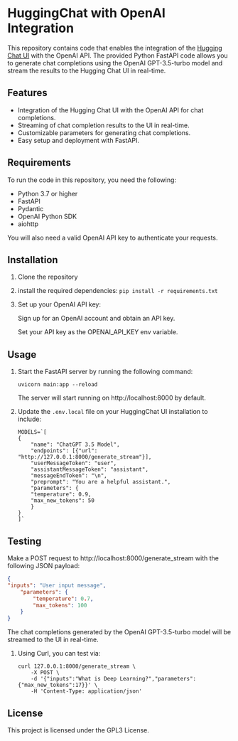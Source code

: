 # HuggingChat with OpenAI Integration

This repository contains code that enables the integration of the [Hugging Chat UI](https://github.com/huggingface/chat-ui) with the OpenAI API. The provided Python FastAPI code allows you to generate chat completions using the OpenAI GPT-3.5-turbo model and stream the results to the Hugging Chat UI in real-time.

## Features

- Integration of the Hugging Chat UI with the OpenAI API for chat completions.
- Streaming of chat completion results to the UI in real-time.
- Customizable parameters for generating chat completions.
- Easy setup and deployment with FastAPI.

## Requirements

To run the code in this repository, you need the following:

- Python 3.7 or higher
- FastAPI
- Pydantic
- OpenAI Python SDK
- aiohttp

You will also need a valid OpenAI API key to authenticate your requests.

## Installation

1. Clone the repository
2. install the required dependencies:
`pip install -r requirements.txt`
3. Set up your OpenAI API key:

    Sign up for an OpenAI account and obtain an API key.

    Set your API key as the OPENAI_API_KEY env variable.

## Usage
1. Start the FastAPI server by running the following command:

    ```uvicorn main:app --reload```

    The server will start running on http://localhost:8000 by default.
2. Update the `.env.local` file on your HuggingChat UI installation to include:

    ```
    MODELS=`[
    {
        "name": "ChatGPT 3.5 Model",
        "endpoints": [{"url": "http://127.0.0.1:8000/generate_stream"}],
        "userMessageToken": "user",
        "assistantMessageToken": "assistant",
        "messageEndToken": "\n",
        "preprompt": "You are a helpful assistant.",
        "parameters": {
        "temperature": 0.9,
        "max_new_tokens": 50
        }
    }
    ]`
    ```
## Testing
Make a POST request to http://localhost:8000/generate_stream with the following JSON payload:

```json
{
"inputs": "User input message",
    "parameters": {
        "temperature": 0.7,
        "max_tokens": 100
    }
}
```
The chat completions generated by the OpenAI GPT-3.5-turbo model will be streamed to the UI in real-time.

1. Using Curl, you can test via:
    ```
    curl 127.0.0.1:8000/generate_stream \
        -X POST \
        -d '{"inputs":"What is Deep Learning?","parameters":{"max_new_tokens":17}}' \
        -H 'Content-Type: application/json'
    ```

## License

This project is licensed under the GPL3 License.
